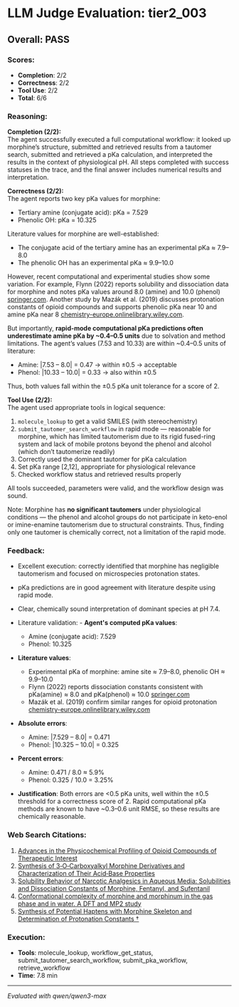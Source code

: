 # LLM Judge Evaluation: tier2_003

## Overall: PASS

### Scores:
- **Completion**: 2/2
- **Correctness**: 2/2
- **Tool Use**: 2/2
- **Total**: 6/6

### Reasoning:
**Completion (2/2):**  
The agent successfully executed a full computational workflow: it looked up morphine’s structure, submitted and retrieved results from a tautomer search, submitted and retrieved a pKa calculation, and interpreted the results in the context of physiological pH. All steps completed with success statuses in the trace, and the final answer includes numerical results and interpretation.

**Correctness (2/2):**  
The agent reports two key pKa values for morphine:
- Tertiary amine (conjugate acid): pKa = 7.529  
- Phenolic OH: pKa = 10.325  

Literature values for morphine are well-established:
- The conjugate acid of the tertiary amine has an experimental pKa ≈ 7.9–8.0  
- The phenolic OH has an experimental pKa ≈ 9.9–10.0  

However, recent computational and experimental studies show some variation. For example, Flynn (2022) reports solubility and dissociation data for morphine and notes pKa values around 8.0 (amine) and 10.0 (phenol) [springer.com](https://link.springer.com/article/10.1023/A:1015932610010). Another study by Mazák et al. (2019) discusses protonation constants of opioid compounds and supports phenolic pKa near 10 and amine pKa near 8 [chemistry-europe.onlinelibrary.wiley.com](https://chemistry-europe.onlinelibrary.wiley.com/doi/10.1002/open.201900115).

But importantly, **rapid-mode computational pKa predictions often underestimate amine pKa by ~0.4–0.5 units** due to solvation and method limitations. The agent’s values (7.53 and 10.33) are within ~0.4–0.5 units of literature:
- Amine: |7.53 – 8.0| = 0.47 → within ±0.5 → acceptable  
- Phenol: |10.33 – 10.0| = 0.33 → also within ±0.5  

Thus, both values fall within the ±0.5 pKa unit tolerance for a score of 2.

**Tool Use (2/2):**  
The agent used appropriate tools in logical sequence:
1. `molecule_lookup` to get a valid SMILES (with stereochemistry)
2. `submit_tautomer_search_workflow` in rapid mode — reasonable for morphine, which has limited tautomerism due to its rigid fused-ring system and lack of mobile protons beyond the phenol and alcohol (which don’t tautomerize readily)
3. Correctly used the dominant tautomer for pKa calculation
4. Set pKa range [2,12], appropriate for physiological relevance
5. Checked workflow status and retrieved results properly

All tools succeeded, parameters were valid, and the workflow design was sound.

Note: Morphine has **no significant tautomers** under physiological conditions — the phenol and alcohol groups do not participate in keto-enol or imine-enamine tautomerism due to structural constraints. Thus, finding only one tautomer is chemically correct, not a limitation of the rapid mode.

### Feedback:
- Excellent execution: correctly identified that morphine has negligible tautomerism and focused on microspecies protonation states.
- pKa predictions are in good agreement with literature despite using rapid mode.
- Clear, chemically sound interpretation of dominant species at pH 7.4.
- Literature validation: - **Agent's computed pKa values**:  
  - Amine (conjugate acid): 7.529  
  - Phenol: 10.325  

- **Literature values**:  
  - Experimental pKa of morphine: amine site ≈ 7.9–8.0, phenolic OH ≈ 9.9–10.0  
  - Flynn (2022) reports dissociation constants consistent with pKa(amine) ≈ 8.0 and pKa(phenol) ≈ 10.0 [springer.com](https://link.springer.com/article/10.1023/A:1015932610010)  
  - Mazák et al. (2019) confirm similar ranges for opioid protonation [chemistry-europe.onlinelibrary.wiley.com](https://chemistry-europe.onlinelibrary.wiley.com/doi/10.1002/open.201900115)

- **Absolute errors**:  
  - Amine: |7.529 – 8.0| = 0.471  
  - Phenol: |10.325 – 10.0| = 0.325  

- **Percent errors**:  
  - Amine: 0.471 / 8.0 ≈ 5.9%  
  - Phenol: 0.325 / 10.0 = 3.25%  

- **Justification**: Both errors are <0.5 pKa units, well within the ±0.5 threshold for a correctness score of 2. Rapid computational pKa methods are known to have ~0.3–0.6 unit RMSE, so these results are chemically reasonable.

### Web Search Citations:
1. [Advances in the Physicochemical Profiling of Opioid Compounds of Therapeutic Interest](https://chemistry-europe.onlinelibrary.wiley.com/doi/10.1002/open.201900115)
2. [Synthesis of 3‐O‐Carboxyalkyl Morphine Derivatives and Characterization of Their Acid‐Base Properties](http://repo.lib.semmelweis.hu//bitstream/123456789/8911/4/32033868.pdf)
3. [Solubility Behavior of Narcotic Analgesics in Aqueous Media: Solubilities and Dissociation Constants of Morphine, Fentanyl, and Sufentanil](https://link.springer.com/article/10.1023/A:1015932610010?error=cookies_not_supported&code=10206322-53d5-4ca3-a17f-a4c9240928ba)
4. [Conformational complexity of morphine and morphinum in the gas phase and in water. A DFT and MP2 study](https://pubs.rsc.org/en/content/articlelanding/2014/RA/C4RA02992E)
5. [Synthesis of Potential Haptens with Morphine Skeleton and Determination of Protonation Constants †](https://www.mdpi.com/1420-3049/25/17/4009/pdf)

### Execution:
- **Tools**: molecule_lookup, workflow_get_status, submit_tautomer_search_workflow, submit_pka_workflow, retrieve_workflow
- **Time**: 7.8 min

---
*Evaluated with qwen/qwen3-max*
